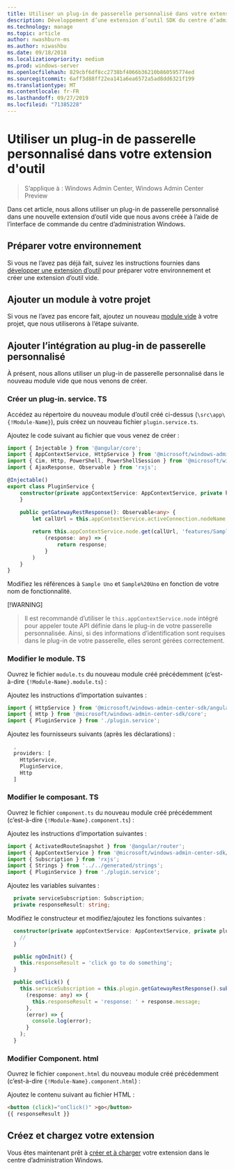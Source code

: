 ```yaml
---
title: Utiliser un plug-in de passerelle personnalisé dans votre extension d'outil
description: Développement d’une extension d’outil SDK du centre d’administration Windows (Project Honolulu)-utilisation d’un plug-in de passerelle personnalisé dans votre extension d’outil
ms.technology: manage
ms.topic: article
author: nwashburn-ms
ms.author: niwashbu
ms.date: 09/18/2018
ms.localizationpriority: medium
ms.prod: windows-server
ms.openlocfilehash: 829cbf6df8cc2738bf4066b36210b860595774ed
ms.sourcegitcommit: 6aff3d88ff22ea141a6ea6572a5ad8dd6321f199
ms.translationtype: MT
ms.contentlocale: fr-FR
ms.lasthandoff: 09/27/2019
ms.locfileid: "71385228"
---
```

# <a name="use-a-custom-gateway-plugin-in-your-tool-extension"></a>Utiliser un plug-in de passerelle personnalisé dans votre extension d'outil

>S’applique à : Windows Admin Center, Windows Admin Center Preview

Dans cet article, nous allons utiliser un plug-in de passerelle personnalisé dans une nouvelle extension d’outil vide que nous avons créée à l’aide de l’interface de commande du centre d’administration Windows.

## <a name="prepare-your-environment"></a>Préparer votre environnement ##

Si vous ne l’avez pas déjà fait, suivez les instructions fournies dans [développer une extension d’outil](../develop-tool.md) pour préparer votre environnement et créer une extension d’outil vide.

## <a name="add-a-module-to-your-project"></a>Ajouter un module à votre projet ##

Si vous ne l’avez pas encore fait, ajoutez un nouveau [module vide](add-module.md) à votre projet, que nous utiliserons à l’étape suivante.  

## <a name="add-integration-to-custom-gateway-plugin"></a>Ajouter l’intégration au plug-in de passerelle personnalisé ##

À présent, nous allons utiliser un plug-in de passerelle personnalisé dans le nouveau module vide que nous venons de créer.

### <a name="create-pluginservicets"></a>Créer un plug-in. service. TS

Accédez au répertoire du nouveau module d’outil créé ci-dessus (```\src\app\{!Module-Name}```), puis créez un nouveau fichier ```plugin.service.ts```.

Ajoutez le code suivant au fichier que vous venez de créer :
``` ts
import { Injectable } from '@angular/core';
import { AppContextService, HttpService } from '@microsoft/windows-admin-center-sdk/angular';
import { Cim, Http, PowerShell, PowerShellSession } from '@microsoft/windows-admin-center-sdk/core';
import { AjaxResponse, Observable } from 'rxjs';

@Injectable()
export class PluginService {
    constructor(private appContextService: AppContextService, private http: Http) {
    }
    
    public getGatewayRestResponse(): Observable<any> {
        let callUrl = this.appContextService.activeConnection.nodeName;

        return this.appContextService.node.get(callUrl, 'features/Sample%20Uno').map(
            (response: any) => {
                return response;
            }
        )
    }
}
```

Modifiez les références à ```Sample Uno``` et ```Sample%20Uno``` en fonction de votre nom de fonctionnalité.

[!WARNING]
> Il est recommandé d’utiliser le ```this.appContextService.node``` intégré pour appeler toute API définie dans le plug-in de votre passerelle personnalisée. Ainsi, si des informations d’identification sont requises dans le plug-in de votre passerelle, elles seront gérées correctement.

### <a name="modify-modulets"></a>Modifier le module. TS

Ouvrez le fichier ```module.ts``` du nouveau module créé précédemment (c’est-à-dire ```{!Module-Name}.module.ts```) :

Ajoutez les instructions d’importation suivantes :

``` ts
import { HttpService } from '@microsoft/windows-admin-center-sdk/angular';
import { Http } from '@microsoft/windows-admin-center-sdk/core';
import { PluginService } from './plugin.service';
```

Ajoutez les fournisseurs suivants (après les déclarations) :

``` ts
  ,
  providers: [
    HttpService,
    PluginService,
    Http
  ]
```

### <a name="modify-componentts"></a>Modifier le composant. TS

Ouvrez le fichier ```component.ts``` du nouveau module créé précédemment (c’est-à-dire ```{!Module-Name}.component.ts```) :

Ajoutez les instructions d’importation suivantes :

``` ts
import { ActivatedRouteSnapshot } from '@angular/router';
import { AppContextService } from '@microsoft/windows-admin-center-sdk/angular';
import { Subscription } from 'rxjs';
import { Strings } from '../../generated/strings';
import { PluginService } from './plugin.service';
```

Ajoutez les variables suivantes :

``` ts
  private serviceSubscription: Subscription;
  private responseResult: string;
```

Modifiez le constructeur et modifiez/ajoutez les fonctions suivantes :

``` ts
  constructor(private appContextService: AppContextService, private plugin: PluginService) {
    //
  }

  public ngOnInit() {
    this.responseResult = 'click go to do something';
  }

  public onClick() {
    this.serviceSubscription = this.plugin.getGatewayRestResponse().subscribe(
      (response: any) => {
        this.responseResult = 'response: ' + response.message;
      },
      (error) => {
        console.log(error);
      }
    );
  }
```

### <a name="modify-componenthtml"></a>Modifier Component. html ###

Ouvrez le fichier ```component.html``` du nouveau module créé précédemment (c’est-à-dire ```{!Module-Name}.component.html```) :

Ajoutez le contenu suivant au fichier HTML :
``` html
<button (click)="onClick()" >go</button>
{{ responseResult }}
```

## <a name="build-and-side-load-your-extension"></a>Créez et chargez votre extension

Vous êtes maintenant prêt à [créer et à charger](../develop-tool.md#build-and-side-load-your-extension) votre extension dans le centre d’administration Windows.
